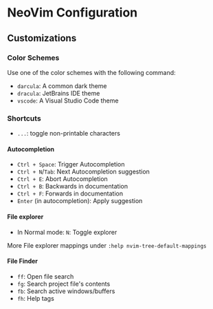 # NeoVim Configuration

## Customizations
### Color Schemes
Use one of the color schemes with the following command:

- `darcula`: A common dark theme
- `dracula`: JetBrains IDE theme
- `vscode`: A Visual Studio Code theme

### Shortcuts
- `...`: toggle non-printable characters

#### Autocompletion
- `Ctrl + Space`: Trigger Autocompletion
- `Ctrl + N`/`Tab`: Next Autocompletion suggestion
- `Ctrl + E`: Abort Autocompletion
- `Ctrl + B`: Backwards in documentation
- `Ctrl + F`: Forwards in documentation
- `Enter` (in autocompletion): Apply suggestion

#### File explorer
- In Normal mode: `N`: Toggle explorer

More File explorer mappings under `:help nvim-tree-default-mappings`

#### File Finder
- `ff`: Open file search
- `fg`: Search project file's contents
- `fb`: Search active windows/buffers
- `fh`: Help tags
